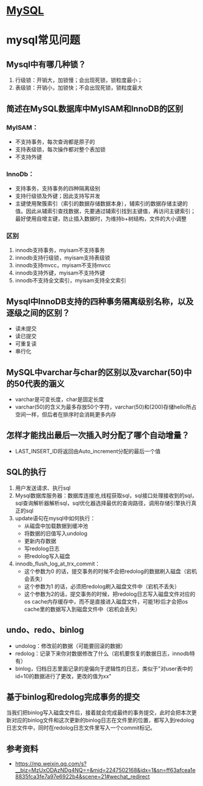 # [MySQL](https://github.com/liu-cj25/blog/issues/12)

# mysql常见问题
## Mysql中有哪几种锁？
1. 行级锁：开销大，加锁慢；会出现死锁，锁粒度最小；
2. 表级锁：开销小，加锁快；不会出现死锁，锁粒度最大
## 简述在MySQL数据库中MyISAM和InnoDB的区别
### MyISAM：
- 不支持事务，每次查询都是原子的
- 支持表级锁，每次操作都对整个表加锁
- 不支持外键
### InnoDb：
- 支持事务，支持事务的四种隔离级别
- 支持行级锁及外键；因此支持写并发
- 主键使用聚簇索引（索引的数据存储数据本身），辅索引的数据存储主键的值。因此从辅索引查找数据，先要通过辅索引找到主键值，再访问主键索引；最好使用自增主键，防止插入数据时，为维持b+树结构，文件的大小调整
  
### 区别
1. innodb支持事务，myisam不支持事务
2. innodb支持行级锁，myisam支持表级锁
3. innodb支持mvcc，myisam不支持mvcc
4. innodb支持外键，myisam不支持外键
5. innodb不支持全文索引，myisam支持全文索引
## Mysql中InnoDB支持的四种事务隔离级别名称，以及逐级之间的区别？
- 读未提交
- 读已提交
- 可重复读
- 串行化
## MySQL中varchar与char的区别以及varchar(50)中的50代表的涵义
- varchar是可变长度，char是固定长度
- varchar(50)的含义为最多存放50个字符，varchar(50)和(200)存储hello所占空间一样，但后者在排序时会消耗更多内存
## 怎样才能找出最后一次插入时分配了哪个自动增量？
- LAST_INSERT_ID将返回由Auto_increment分配的最后一个值

## SQL的执行
1. 用户发送请求、执行sql
2. Mysql数据库服务器：数据库连接池,线程获取sql，sql接口处理接收到的sql，sql查询解析器解析sql，sql优化器选择最优的查询路径，调用存储引擎执行真正的sql
3. update语句在mysql中如何执行：
    - 从磁盘中加载数据到缓冲池
    - 将数据的旧值写入undolog
    - 更新内存数据
    - 写redolog日志
    - 把redolog写入磁盘
4. innodb_flush_log_at_trx_commit：
    - 这个参数为0 的话，提交事务的时候不会把redolog的数据刷入磁盘（宕机会丢失）
    - 这个参数为1 的话，必须把redolog刷入磁盘文件中（宕机不丢失）
    - 这个参数为2的话，提交事务的时候，把redolog日志写入磁盘文件对应的os cache内存缓存中，而不是直接进入磁盘文件，可能1秒后才会把os cache里的数据写入到磁盘文件中（宕机会丢失）

## undo、redo、binlog
- undolog：修改前的数据（可能要回滚的数据）
- redolog：记录下来你对数据修改了什么（宕机要恢复的数据日志，innodb特有）
- binlog，归档日志里面记录的是偏向于逻辑性的日志，类似于"对user表中的id=10的数据进行了更改，更改的值为xx"

## 基于binlog和redolog完成事务的提交

当我们把binlog写入磁盘文件后，接着就会完成最终的事务提交，此时会把本次更新对应的binlog文件和这次更新的binlog日志在文件里的位置，都写入到redolog日志文件中，同时在redolog日志文件里写入一个commit标记。

## 参考资料
- https://mp.weixin.qq.com/s?__biz=MzUxODAzNDg4NQ==&mid=2247502168&idx=1&sn=ff63afcea1e8835fca3fe7a97e6922b4&scene=21#wechat_redirect
